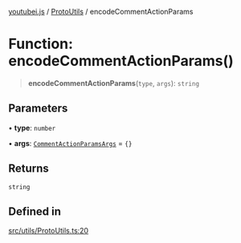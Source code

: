 [youtubei.js](../../../README.md) / [ProtoUtils](../README.md) / encodeCommentActionParams

# Function: encodeCommentActionParams()

> **encodeCommentActionParams**(`type`, `args`): `string`

## Parameters

• **type**: `number`

• **args**: [`CommentActionParamsArgs`](../type-aliases/CommentActionParamsArgs.md) = `{}`

## Returns

`string`

## Defined in

[src/utils/ProtoUtils.ts:20](https://github.com/LuanRT/YouTube.js/blob/e1650e12979e68b9546bc63989f86b651960a10a/src/utils/ProtoUtils.ts#L20)
